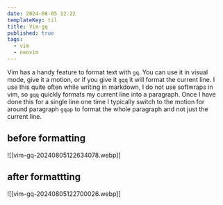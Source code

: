 ```yaml
---
date: 2024-08-05 12:22
templateKey: til
title: Vim-gq
published: true
tags:
  - vim
  - neovim
---
```



Vim has a handy feature to format text with `gq`.  You can use it in visual
mode, give it a motion, or if you give it `gqq` it will format the current line.
I use this quite often while writing in markdown, I do not use softwraps in vim,
so `gqq` quickly formats my current line into a paragraph.    Once I have done
this for a single line one time I typically switch to the motion for around
paragraph `gqap` to format the whole paragraph and not just the current line.

## before formatting

![[vim-gq-20240805122634078.webp]]

## after formattting

![[vim-gq-20240805122700026.webp]]
